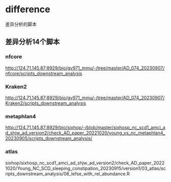# difference
差异分析的脚本

## 差异分析14个脚本
### nfcore
http://124.71.145.87:8929/bio/gv971_mmu/-/tree/master/AD_074_20230907/nfcore/scripts_downstream_analysis
### Kraken2
http://124.71.145.87:8929/bio/gv971_mmu/-/tree/master/AD_074_20230907/Kraken2/scripts_downstream_analysis
### metaphlan4
http://124.71.145.87:8929/bio/sixhop/-/blob/master/sixhosp_nc_scd1_amci_ad_shjw_ad_version2/check_AD_paper_20221020/young_vs_nc_metaphlan4_20230905/scripts_downstream_analysis/

### atlas
sixhop/sixhosp_nc_scd1_amci_ad_shjw_ad_version2/check_AD_paper_20221020/Young_NC_SCD_sleeping_constipation_20230915/version1/03_atlas/scripts_downstream_analysis/08_lefse_with_rel_abundance.R
